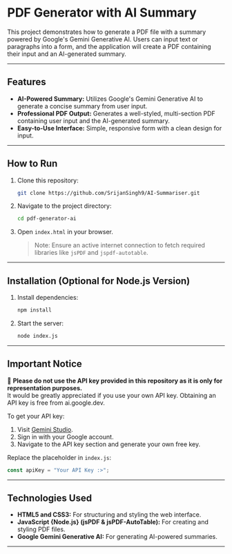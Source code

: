# PDF Generator with AI Summary

This project demonstrates how to generate a PDF file with a summary powered by Google's Gemini Generative AI. Users can input text or paragraphs into a form, and the application will create a PDF containing their input and an AI-generated summary.

---

## Features

- **AI-Powered Summary:** Utilizes Google's Gemini Generative AI to generate a concise summary from user input.
- **Professional PDF Output:** Generates a well-styled, multi-section PDF containing user input and the AI-generated summary.
- **Easy-to-Use Interface:** Simple, responsive form with a clean design for input.

---

## How to Run

1. Clone this repository:
   ```bash
   git clone https://github.com/SrijanSingh9/AI-Summariser.git
   ```
2. Navigate to the project directory:
   ```bash
   cd pdf-generator-ai
   ```
3. Open `index.html` in your browser.

   > Note: Ensure an active internet connection to fetch required libraries like `jsPDF` and `jspdf-autotable`.

---

## Installation (Optional for Node.js Version)

1. Install dependencies:
   ```bash
   npm install
   ```
2. Start the server:
   ```bash
   node index.js
   ```

---

## Important Notice

🚨 **Please do not use the API key provided in this repository as it is only for representation purposes.**  
It would be greatly appreciated if you use your own API key. Obtaining an API key is free from ai.google.dev.  

To get your API key:
1. Visit [Gemini Studio](https://ai.google.dev/).
2. Sign in with your Google account.
3. Navigate to the API key section and generate your own free key.

Replace the placeholder in `index.js`:
```javascript
const apiKey = "Your API Key :>";
```

---

## Technologies Used

- **HTML5 and CSS3:** For structuring and styling the web interface.
- **JavaScript {Node.js} (jsPDF & jsPDF-AutoTable):** For creating and styling PDF files.
- **Google Gemini Generative AI:** For generating AI-powered summaries.

---
